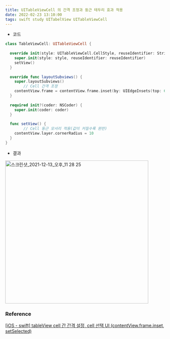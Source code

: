 ```yaml
---
title: UITableViewCell 의 간격 조정과 둥근 테두리 효과 적용
date: 2022-02-23 13:10:00
tags: swift study UITabelView UITableViewCell
---
```


- 코드

```swift
class TableViewCell: UITableViewCell {
    
  override init(style: UITableViewCell.CellStyle, reuseIdentifier: String?) {
    super.init(style: style, reuseIdentifier: reuseIdentifier)
    setView()
  }
  
  override func layoutSubviews() {
    super.layoutSubviews()
		// Cell 간격 조정
    contentView.frame = contentView.frame.inset(by: UIEdgeInsets(top: 6, left: 6, bottom: 6, right: 6))
  }
  
  required init?(coder: NSCoder) {
    super.init(coder: coder)
  }
  
  func setView() {
		// Cell 둥근 모서리 적용(값이 커질수록 완만)
    contentView.layer.cornerRadius = 10
  }
}
```

- 결과

<img width="452" alt="스크린샷_2021-12-13_오후_11 28 25" src="https://user-images.githubusercontent.com/40792935/155285026-a410e680-99f8-473c-930c-c18d211620b4.png">



### Reference

[[iOS - swift] tableView cell 간 간격 설정, cell 선택 UI (contentView.frame.inset, setSelected)](https://ios-development.tistory.com/655)
